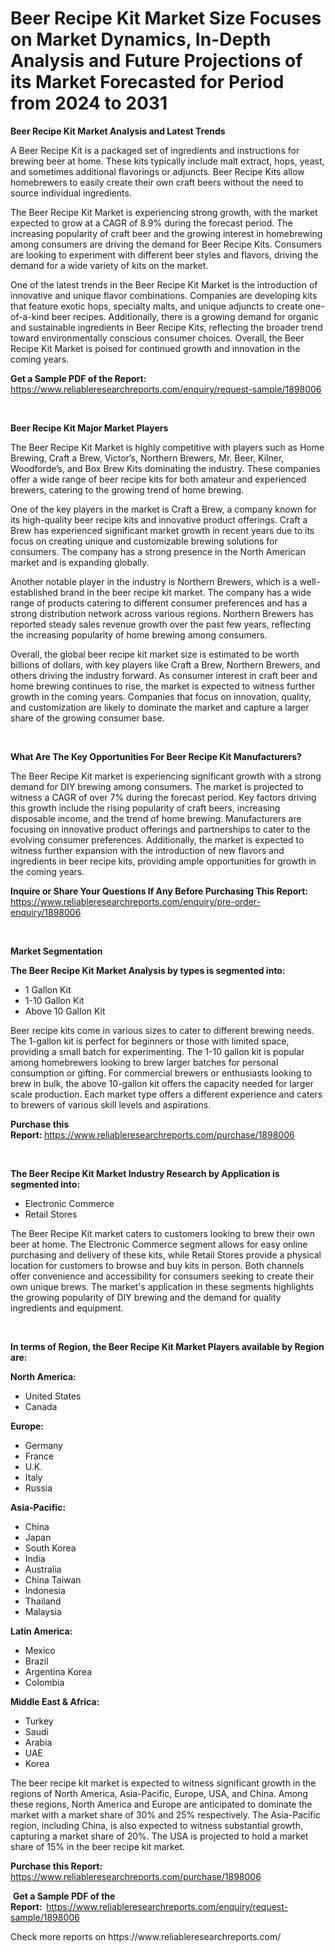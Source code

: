 <p><h1>Beer Recipe Kit Market Size Focuses on Market Dynamics, In-Depth Analysis and Future Projections of its Market Forecasted for Period from 2024 to 2031</h1></p><p><strong>Beer Recipe Kit Market Analysis and Latest Trends</strong></p>
<p><p>A Beer Recipe Kit is a packaged set of ingredients and instructions for brewing beer at home. These kits typically include malt extract, hops, yeast, and sometimes additional flavorings or adjuncts. Beer Recipe Kits allow homebrewers to easily create their own craft beers without the need to source individual ingredients.</p><p>The Beer Recipe Kit Market is experiencing strong growth, with the market expected to grow at a CAGR of 8.9% during the forecast period. The increasing popularity of craft beer and the growing interest in homebrewing among consumers are driving the demand for Beer Recipe Kits. Consumers are looking to experiment with different beer styles and flavors, driving the demand for a wide variety of kits on the market.</p><p>One of the latest trends in the Beer Recipe Kit Market is the introduction of innovative and unique flavor combinations. Companies are developing kits that feature exotic hops, specialty malts, and unique adjuncts to create one-of-a-kind beer recipes. Additionally, there is a growing demand for organic and sustainable ingredients in Beer Recipe Kits, reflecting the broader trend toward environmentally conscious consumer choices. Overall, the Beer Recipe Kit Market is poised for continued growth and innovation in the coming years.</p></p>
<p><strong>Get a Sample PDF of the Report:&nbsp;</strong> <a href="https://www.reliableresearchreports.com/enquiry/request-sample/1898006">https://www.reliableresearchreports.com/enquiry/request-sample/1898006</a></p>
<p>&nbsp;</p>
<p><strong>Beer Recipe Kit Major Market Players</strong></p>
<p><p>The Beer Recipe Kit Market is highly competitive with players such as Home Brewing, Craft a Brew, Victor’s, Northern Brewers, Mr. Beer, Kilner, Woodforde’s, and Box Brew Kits dominating the industry. These companies offer a wide range of beer recipe kits for both amateur and experienced brewers, catering to the growing trend of home brewing.</p><p>One of the key players in the market is Craft a Brew, a company known for its high-quality beer recipe kits and innovative product offerings. Craft a Brew has experienced significant market growth in recent years due to its focus on creating unique and customizable brewing solutions for consumers. The company has a strong presence in the North American market and is expanding globally.</p><p>Another notable player in the industry is Northern Brewers, which is a well-established brand in the beer recipe kit market. The company has a wide range of products catering to different consumer preferences and has a strong distribution network across various regions. Northern Brewers has reported steady sales revenue growth over the past few years, reflecting the increasing popularity of home brewing among consumers.</p><p>Overall, the global beer recipe kit market size is estimated to be worth billions of dollars, with key players like Craft a Brew, Northern Brewers, and others driving the industry forward. As consumer interest in craft beer and home brewing continues to rise, the market is expected to witness further growth in the coming years. Companies that focus on innovation, quality, and customization are likely to dominate the market and capture a larger share of the growing consumer base.</p></p>
<p>&nbsp;</p>
<p><strong>What Are The Key Opportunities For Beer Recipe Kit Manufacturers?</strong></p>
<p><p>The Beer Recipe Kit market is experiencing significant growth with a strong demand for DIY brewing among consumers. The market is projected to witness a CAGR of over 7% during the forecast period. Key factors driving this growth include the rising popularity of craft beers, increasing disposable income, and the trend of home brewing. Manufacturers are focusing on innovative product offerings and partnerships to cater to the evolving consumer preferences. Additionally, the market is expected to witness further expansion with the introduction of new flavors and ingredients in beer recipe kits, providing ample opportunities for growth in the coming years.</p></p>
<p><strong>Inquire or Share Your Questions If Any Before Purchasing This Report:</strong> <a href="https://www.reliableresearchreports.com/enquiry/pre-order-enquiry/1898006">https://www.reliableresearchreports.com/enquiry/pre-order-enquiry/1898006</a></p>
<p>&nbsp;</p>
<p><strong>Market Segmentation</strong></p>
<p><strong>The Beer Recipe Kit Market Analysis by types is segmented into:</strong></p>
<p><ul><li>1 Gallon Kit</li><li>1-10 Gallon Kit</li><li>Above 10 Gallon Kit</li></ul></p>
<p><p>Beer recipe kits come in various sizes to cater to different brewing needs. The 1-gallon kit is perfect for beginners or those with limited space, providing a small batch for experimenting. The 1-10 gallon kit is popular among homebrewers looking to brew larger batches for personal consumption or gifting. For commercial brewers or enthusiasts looking to brew in bulk, the above 10-gallon kit offers the capacity needed for larger scale production. Each market type offers a different experience and caters to brewers of various skill levels and aspirations.</p></p>
<p><strong>Purchase this Report:&nbsp;</strong><a href="https://www.reliableresearchreports.com/purchase/1898006">https://www.reliableresearchreports.com/purchase/1898006</a></p>
<p>&nbsp;</p>
<p><strong>The Beer Recipe Kit Market Industry Research by Application is segmented into:</strong></p>
<p><ul><li>Electronic Commerce</li><li>Retail Stores</li></ul></p>
<p><p>The Beer Recipe Kit market caters to customers looking to brew their own beer at home. The Electronic Commerce segment allows for easy online purchasing and delivery of these kits, while Retail Stores provide a physical location for customers to browse and buy kits in person. Both channels offer convenience and accessibility for consumers seeking to create their own unique brews. The market's application in these segments highlights the growing popularity of DIY brewing and the demand for quality ingredients and equipment.</p></p>
<p>&nbsp;</p>
<p><strong>In terms of Region, the Beer Recipe Kit Market Players available by Region are:</strong></p>
<p>
    <p> <strong> North America: </strong>
        <ul>
            <li>United States</li>
            <li>Canada</li>
        </ul>
        </p> 
    <p> <strong> Europe: </strong>
        <ul>
            <li>Germany</li>
            <li>France</li>
            <li>U.K.</li>
            <li>Italy</li>
            <li>Russia</li>
        </ul>
        </p> 
    <p> <strong> Asia-Pacific: </strong>
        <ul>
            <li>China</li>
            <li>Japan</li>
            <li>South Korea</li>
            <li>India</li>
            <li>Australia</li>
            <li>China Taiwan</li>
            <li>Indonesia</li>
            <li>Thailand</li>
            <li>Malaysia</li>
        </ul>
        </p> 
    <p> <strong> Latin America: </strong>
        <ul>
            <li>Mexico</li>
            <li>Brazil</li>
            <li>Argentina Korea</li>
            <li>Colombia</li>
        </ul>
        </p> 
    <p> <strong> Middle East & Africa: </strong>
        <ul>
            <li>Turkey</li>
            <li>Saudi</li>
            <li>Arabia</li>
            <li>UAE</li>
            <li>Korea</li>
        </ul>
    </p>
    </p>
<p><p>The beer recipe kit market is expected to witness significant growth in the regions of North America, Asia-Pacific, Europe, USA, and China. Among these regions, North America and Europe are anticipated to dominate the market with a market share of 30% and 25% respectively. The Asia-Pacific region, including China, is also expected to witness substantial growth, capturing a market share of 20%. The USA is projected to hold a market share of 15% in the beer recipe kit market.</p></p>
<p><strong>Purchase this Report: </strong><a href="https://www.reliableresearchreports.com/purchase/1898006">https://www.reliableresearchreports.com/purchase/1898006</a></p>
<p>&nbsp;<strong>Get a Sample PDF of the Report:&nbsp;&nbsp;</strong><a href="https://www.reliableresearchreports.com/enquiry/request-sample/1898006">https://www.reliableresearchreports.com/enquiry/request-sample/1898006</a></p>
<p><strong></strong></p>
<p>Check more reports on https://www.reliableresearchreports.com/</p>